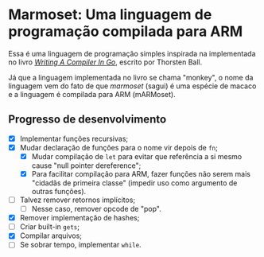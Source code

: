 # Marmoset: Uma linguagem de programação compilada para ARM

Essa é uma linguagem de programação simples inspirada na implementada no livro [_Writing A Compiler In Go_](https://compilerbook.com/), escrito por Thorsten Ball.

Já que a linguagem implementada no livro se chama "monkey", o nome da linguagem vem do fato de que _marmoset_ (sagui) é uma espécie de macaco e a linguagem é compilada para ARM (mARMoset).

## Progresso de desenvolvimento

- [x] Implementar funções recursivas;
- [x] Mudar declaração de funções para o nome vir depois de `fn`;
  - [x] Mudar compilação de `let` para evitar que referência a si mesmo cause "null pointer dereference";
  - [x] Para facilitar compilação para ARM, fazer funções não serem mais "cidadãs de primeira classe" (impedir uso como argumento de outras funções).
- [ ] Talvez remover retornos implícitos;
  - [ ] Nesse caso, remover opcode de "pop".
- [x] Remover implementação de hashes;
- [ ] Criar built-in `gets`;
- [x] Compilar arquivos;
- [ ] Se sobrar tempo, implementar `while`.